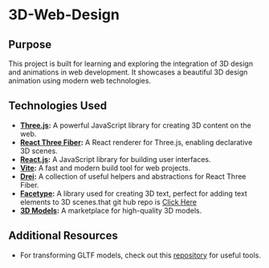 # 3D-Web-Design

## Purpose
This project is built for learning and exploring the integration of 3D design and animations in web development. It showcases a beautiful 3D design animation using modern web technologies.

## Technologies Used
- **[Three.js](https://threejs.org/):** A powerful JavaScript library for creating 3D content on the web.
- **[React Three Fiber](https://r3f.docs.pmnd.rs/getting-started/introduction):** A React renderer for Three.js, enabling declarative 3D scenes.
- **[React.js](https://react.dev/):** A JavaScript library for building user interfaces.
- **[Vite](https://vite.dev/guide/):** A fast and modern build tool for web projects.
- **[Drei](https://github.com/pmndrs/drei):** A collection of useful helpers and abstractions for React Three Fiber.
- **[Facetype](https://gero3.github.io/facetype.js/):** A library used for creating 3D text, perfect for adding text elements to 3D scenes.that git hub repo is <a href="https://github.com/pmndrs/gltfjsx?tab=readme-ov-file">Click Here</a>
- **[3D Models](https://market.pmnd.rs/):** A marketplace for high-quality 3D models.

## Additional Resources
- For transforming GLTF models, check out this [repository](https://github.com/pmndrs/gltfjsx?tab=readme-ov-file) for useful tools.

